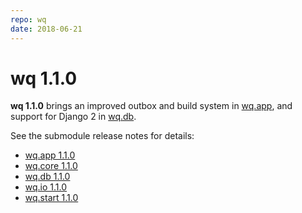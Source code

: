 ```yaml
---
repo: wq
date: 2018-06-21
---
```


# wq 1.1.0

**wq 1.1.0** brings an improved outbox and build system in [wq.app](./wq.app-1.1.0.md), and support for Django 2 in [wq.db](./wq.db-1.1.0.md).

See the submodule release notes for details:
- [wq.app 1.1.0](./wq.app-1.1.0.md)
- [wq.core 1.1.0](./wq.build-1.1.0.md)
- [wq.db 1.1.0](./wq.db-1.1.0.md)
- [wq.io 1.1.0](./itertable-1.1.0.md)
- [wq.start 1.1.0](./wq.create-1.1.0.md)
